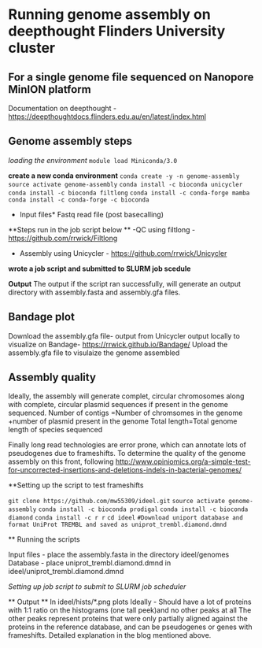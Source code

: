 # Running genome assembly on deepthought Flinders University cluster
## For a single genome file sequenced on Nanopore MinION platform

Documentation on deepthought - https://deepthoughtdocs.flinders.edu.au/en/latest/index.html

## Genome assembly steps

*loading the environment* 
  `module load Miniconda/3.0`

**create a new conda environment**
  `conda create -y -n genome-assembly`
  `source activate genome-assembly`
  `conda install -c bioconda unicycler`
  `conda install -c bioconda filtlong`
  `conda install -c conda-forge mamba`
  `conda install -c conda-forge -c bioconda`
  
* Input files* 
Fastq read file (post basecalling)

**Steps run in the job script below **
-QC using filtlong - https://github.com/rrwick/Filtlong
- Assembly using Unicycler - https://github.com/rrwick/Unicycler

**wrote a job script and submitted to SLURM job scedule** 

**Output** 
The output if the script ran successfully, will generate an output directory with assembly.fasta and assembly.gfa files.

## Bandage plot

Download the assembly.gfa file- output from Unicycler output locally to visualize on Bandage- https://rrwick.github.io/Bandage/
Upload the assembly.gfa file to visulaize the genome assembled

## Assembly quality
Ideally, the assembly will generate complet, circular chromosomes along with complete, circular plasmid sequences if present in the genome sequenced. 
Number of contigs =Number of chromsomes in the genome +number of plasmid present in the genome 
Total length=Total genome length of species sequenced 

Finally long read technologies are error prone, which can annotate lots of pseudogenes due to frameshifts. To determine the quality of the genome assembly on this front, following http://www.opiniomics.org/a-simple-test-for-uncorrected-insertions-and-deletions-indels-in-bacterial-genomes/

**Setting up the script to test frameshifts

  `git clone https://github.com/mw55309/ideel.git`
  `source activate genome-assembly`
  `conda install -c bioconda prodigal`
  `conda install -c bioconda diamond`
  `conda install -c r r`
  `cd ideel`
  `#Download uniport database and format UniProt TREMBL and saved as uniprot_trembl.diamond.dmnd`
  
** Running the scripts

Input files - place the assembly.fasta in the directory ideel/genomes
Database - place uniprot_trembl.diamond.dmnd in ideel/uniprot_trembl.diamond.dmnd

*Setting up job script to submit to SLURM job scheduler*

** Output **
In ideel/hists/*.png plots
Ideally - Should have a lot of proteins with 1:1 ratio on the histograms (one tall peek)and no other peaks at all
The other peaks represent proteins that were only partially aligned against the proteins in the reference database, and can be pseudogenes or genes with frameshifts. Detailed explanation in the blog mentioned above.





